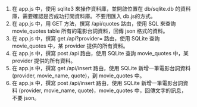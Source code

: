 1. 在 app.js 中，使用 sqlite3 來操作資料庫，並開啟位置在 db/sqlite.db 的資料庫，需要確認是否成功打開資料庫。不要用匯入 db.js的方式。
2. 在 app.js 中，用 GET 方法，撰寫 /api/quotes 路由，使用 SQL 來查詢 movie_quotes table 所有的電影台詞資料，回傳 json 格式的資料。
3. 在 app.js 中，撰寫 get /api?provider= 路由，使用 SQLite 查詢 movie_quotes 中，某 provider 提供的所有資料。
4. 在 app.js 中，撰寫 post /api 路由，使用 SQLite 查詢 movie_quotes 中，某 provider 提供的所有資料。
5. 在 app.js 中，撰寫 get /api/insert 路由，使用 SQLite 新增一筆電影台詞資料 (provider, movie_name, quote)，到 movie_quotes 中。
6. 在 app.js 中，撰寫 post /api/insert 路由，使用 SQLite 新增一筆電影台詞資料 (provider, movie_name, quote)，movie_quotes 中，回傳文字的訊息，不要 json。